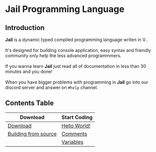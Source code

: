 # Jail Programming Language
## Introduction
**Jail** is a dynamic typed compiled programming language writen in V..  <br><br>
It's designed for building console application, easy syntax and friendly community only help the less advanced programmmers.<br><br>
If you wanna learn **Jail** just read all of documentation in less than 30 minutes and you done!<br><br>
When you have bigger problems with programming in **Jail** go into our discord server and answer on `#help` channel.
## Contents Table
| Download                 | Start Coding |
| ------------------------ | ----------- |
| [Download](https://github.com/SolindekDev/Jail/blob/main/Documentation/Download/Download.md)             | [Hello World!](https://github.com/SolindekDev/Jail/blob/main/Documentation/Start-Coding/HelloWorld.md)       |
| [Building from source](https://github.com/SolindekDev/Jail/blob/main/Documentation/Download/Building.md) | [Comments](https://github.com/SolindekDev/Jail/blob/main/Documentation/Start-Coding/Comments.md)       |
| | [Variables](https://github.com/SolindekDev/Jail/blob/main/Documentation/Start-Coding/Variables.md)
